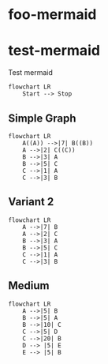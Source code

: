 # foo-mermaid

# test-mermaid
Test mermaid

```mermaid
flowchart LR
    Start --> Stop
```

## Simple Graph

```mermaid
flowchart LR
    A((A)) -->|7| B((B))
    A -->|2| C((C))
    B -->|3| A
    B -->|5| C
    C -->|1| A
    C -->|3| B
```

## Variant 2

```mermaid
flowchart LR
    A -->|7| B
    A -->|2| C
    B -->|3| A
    B -->|5| C
    C -->|1| A
    C -->|3| B
```

## Medium
        
```mermaid
flowchart LR
    A -->|5| B
    B -->|5| A
    B -->|10| C
    C -->|5| D
    C -->|20| B
    D --> |5| E
    E --> |5| B
```
